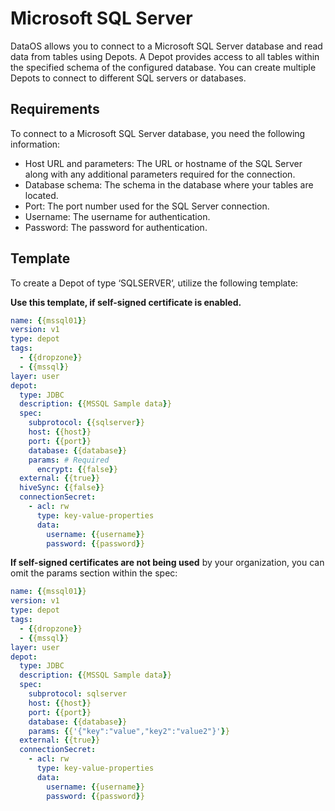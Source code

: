 # Microsoft SQL Server

DataOS allows you to connect to a Microsoft SQL Server database and read data from tables using Depots. A Depot provides access to all tables within the specified schema of the configured database. You can create multiple Depots to connect to different SQL servers or databases.

## Requirements

To connect to a Microsoft SQL Server database, you need the following information:

- Host URL and parameters: The URL or hostname of the SQL Server along with any additional parameters required for the connection.
- Database schema: The schema in the database where your tables are located.
- Port: The port number used for the SQL Server connection.
- Username: The username for authentication.
- Password: The password for authentication.

## Template

To create a Depot of type ‘SQLSERVER‘, utilize the following template:

**Use this template, if self-signed certificate is enabled.**

```yaml
name: {{mssql01}}
version: v1
type: depot
tags:
  - {{dropzone}}
  - {{mssql}}
layer: user
depot:
  type: JDBC
  description: {{MSSQL Sample data}}
  spec:
    subprotocol: {{sqlserver}}
    host: {{host}}
    port: {{port}}
    database: {{database}}
    params: # Required
      encrypt: {{false}}
  external: {{true}}
  hiveSync: {{false}}
  connectionSecret:
    - acl: rw
      type: key-value-properties
      data:
        username: {{username}}
        password: {{password}}
```

**If self-signed certificates are not being used** by your organization, you can omit the params section within the spec:

```yaml
name: {{mssql01}}
version: v1
type: depot
tags:
  - {{dropzone}}
  - {{mssql}}
layer: user
depot:
  type: JDBC
  description: {{MSSQL Sample data}}
  spec:
    subprotocol: sqlserver
    host: {{host}}
    port: {{port}}
    database: {{database}}
    params: {{'{"key":"value","key2":"value2"}'}}
  external: {{true}}
  connectionSecret:
    - acl: rw
      type: key-value-properties
      data:
        username: {{username}}
        password: {{password}}
```